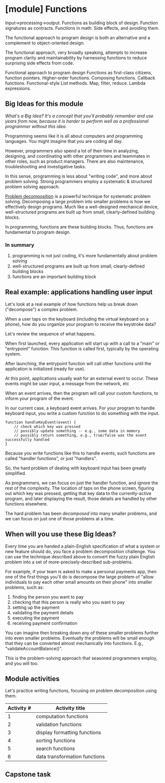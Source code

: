 # [module] Functions

Input->processing->output.
Functions as building block of design.
Function signatures as contracts.
Functions in math.
Side effects, and avoiding them.

The functional approach to program design is both an alternative and a complement to object-oriented design.

The functional approach, very broadly speaking, attempts to increase program clarity and maintainability by harnessing functions to reduce surprising side effects from code.

Functional approach to program design
Functions as first-class citizens, function pointers.
Higher-order functions.
Composing functions.
Callback functions.
Functional-style List methods. Map, filter, reduce.
Lambda expressions.

## Big Ideas for this module
_What's a Big Idea? It's a concept that you'll probably remember and use years from now, because it is harder to perform well as a professional programmer without this idea._

Programming seems like it is all about computers and programming languages. You might imagine that you are coding all day.

However, programmers also spend a lot of their time in analyzing, designing, and coordinating with other programmers and teammates in other roles, such as product managers. There are also maintenance, troubleshooting and investigative tasks.

In this sense, programming is less about "writing code", and more about problem solving. Strong programmers employ a systematic & structured problem solving approach.

[Problem decomposition](../glossary/problem_decomposition.md) is a powerful technique for systematic problem solving. Decomposing a large problem into smaller problems is how we effectively design programs. Much like a well-designed mechanical device, well-structured programs are built up from small, clearly-defined building blocks.

In programming, functions are these building blocks. Thus, functions are fundamental to program design.

### In summary
1. programming is not just coding, it's more fundamentally about problem solving
2. well-structured programs are built up from small, clearly-defined building blocks
3. functions are an important building block

## Real example: applications handling user input

Let's look at a real example of how functions help us break down ("decompose") a complex problem.

When a user taps on the keyboard (including the virtual keyboard on a phone), how do you organize your program to receive the keystroke data?

Let's review the sequence of what happens.

When first launched, every application will start up with a call to a "main" or "entrypoint" function. This function is called first, typically by the operating system.

After launching, the entrypoint function will call other functions until the application is initialized (ready for use). 

At this point, applications usually wait for an external event to occur. These events might be user input, a message from the network, etc

When an event arrives, then the program will call your custom functions, to inform your program of the event.

In our current case, a keyboard event arrives. For your program to handle keyboard input, you write a custom function to do something with the input.

```
function handleKeyEvent(event) {
    // check which key was pressed
    // possibly update something -- e.g., some data in memory
    // possibly return something, e.g., true/false was the event successfully handled
}
```

Because you write functions like this to handle events, such functions are called "handler functions", or just "handlers".

So, the hard problem of dealing with keyboard input has been greatly simplified.

As programmers, we can focus on just the handler function, and ignore the rest of the complexity. The location of taps on the phone screen, figuring out which key was pressed, getting that key data to the currently-active program, and later displaying the result, those details are handled by other functions elsewhere.

The hard problem has been _decomposed_ into many smaller problems, and we can focus on just one of those problems at a time.

## When will you use these Big Ideas? 

Every time you are handed a plain-English specification of what a system or new feature should do, you face a problem decomposition challenge. You can use the technique described above to convert the fuzzy plain English problem into a set of more-precisely-described sub-problems.

For example, if your team is asked to make a personal payments app, then one of the first things you'll do is decompose the large problem of "allow individuals to pay each other small amounts on their phone" into smaller problems, such as:

1. finding the person you want to pay
1. checking that this person is really who you want to pay
1. setting up the payment
1. validating the payment details
1. executing the payment
1. receiving payment confirmation

You can imagine then breaking down any of these smaller problems further into even smaller problems. Eventually the problems will be small enough that they can be converted almost mechanically into functions. E.g., "validateAccountBalance()".

This is the problem-solving approach that seasoned programmers employ, and you will too.

## Module activities

Let's practice writing functions, focusing on problem decomposition using them.

Activity #|Activity title
---|---
1|computation functions
2|validation functions
3|display formatting functions
4|sorting functions
5|search functions
6|data transformation functions

## Capstone task

